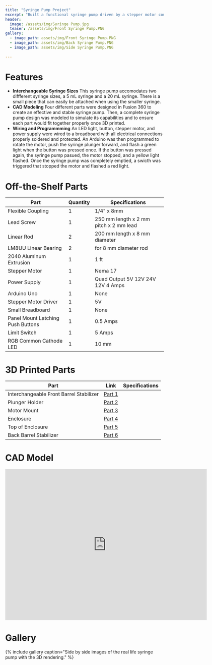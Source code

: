 ```yaml
---
title: "Syringe Pump Project"
excerpt: "Built a functional syringe pump driven by a stepper motor coupled to a lead screw."
header:
  image: /assets/img/Syringe Pump.jpg
  teaser: /assets/img/Front Syringe Pump.PNG
gallery:
  - image_path: assets/img/Front Syringe Pump.PNG
  - image_path: assets/img/Back Syringe Pump.PNG
  - image_path: assets/img/Side Syringe Pump.PNG
   
---
```


# Features

* **Interchangeable Syringe Sizes** This syringe pump accomodates two diffferent syringe sizes, a 5 mL syringe and a 20 mL syringe. There is a small piece that can easily be attached when using the smaller syringe.
* **CAD Modeling** Four different parts were designed in Fusion 360 to create an effective and stable syringe pump. Then, a complete syringe pump design was modeled to simulate its capabilities and to ensure each part would fit together properly once 3D printed.
* **Wiring and Programmming** An LED light, button, stepper motor, and power supply were wired to a breadboard with all electrical connections properly soldered and protected. An Arduino was then programmed to rotate the motor, push the syringe plunger forward, and flash a green light when the button was pressed once. If the button was pressed again, the syringe pump pasued, the motor stopped, and a yellow light flashed. Once the syringe pump was completely emptied, a swicth was triggered that stopped the motor and flashed a red light.

# Off-the-Shelf Parts

| Part | Quantity | Specifications |
| ---- | -------- | -------------- |
| Flexible Coupling | 1 | 1/4" x 8mm |
| Lead Screw | 1 | 250 mm length x 2 mm pitch x 2 mm lead
| Linear Rod | 2 | 200 mm length x 8 mm diameter |
| LM8UU Linear Bearing | 2 | for 8 mm diameter rod |
| 2040 Aluminum Extrusion | 1 | 1 ft |
| Stepper Motor | 1 | Nema 17 |
| Power Supply | 1 | Quad Output 5V 12V 24V 12V 4 Amps |
| Arduino Uno | 1 | None |
| Stepper Motor Driver | 1 | 5V |
| Small Breadboard | 1 | None |
| Panel Mount Latching Push Buttons | 1 | 0.5 Amps |
| Limit Switch | 1 | 5 Amps |
| RGB Common Cathode LED | 1 | 10 mm |

# 3D Printed Parts

| Part | Link | Specifications |
| ---- | ---- | -------------- |
| Interchangeable Front Barrel Stabilizer | [Part 1](https://a360.co/3R3PZmG) |
| Plunger Holder | [Part 2](https://a360.co/3Evrrvn) |
| Motor Mount | [Part 3](https://a360.co/3LdhPcf) |
| Enclosure | [Part 4](https://a360.co/3LdHh1s) |
| Top of Enclosure | [Part 5](https://a360.co/4816DJH) |
| Back Barrel Stabilizer | [Part 6](https://a360.co/480DwpU) |

# CAD Model
<iframe src="https://vanderbilt643.autodesk360.com/shares/public/SH35dfcQT936092f0e4396a787ea53f9a532?mode=embed" width="640" height="480" allowfullscreen="true" webkitallowfullscreen="true" mozallowfullscreen="true"  frameborder="0"></iframe>

# Gallery
{% include gallery caption="Side by side images of the real life syringe pump with the 3D rendering." %}
